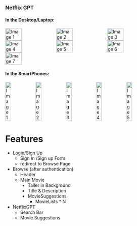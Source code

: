### Netflix GPT

#### In the Desktop/Laptop:
<div style="display: flex; flex-wrap: wrap;">
  <img src="https://github.com/shubhanshurav/Netflix-GPT/assets/87806305/df3b7ff5-adcc-4c46-a3c6-283f201a94f3" style="width: 32%;" alt="Image 1">
  <img src="https://github.com/shubhanshurav/Netflix-GPT/assets/87806305/3d09a3e7-e078-4f0c-a17e-d3cff0f72799" style="width: 32%;" alt="Image 2">
  <img src="https://github.com/shubhanshurav/Netflix-GPT/assets/87806305/335912d5-e704-4807-ab7e-23dbfd7957ed" style="width: 32%;" alt="Image 3">
  <img src="https://github.com/shubhanshurav/Netflix-GPT/assets/87806305/240effe1-2a55-4c89-a5a9-582a0ee86047" style="width: 32%;" alt="Image 4">
  <img src="https://github.com/shubhanshurav/Netflix-GPT/assets/87806305/8861533b-b5c4-482a-ab89-75cf4cdbe32d" style="width: 32%;" alt="Image 5">
  <img src="https://github.com/shubhanshurav/Netflix-GPT/assets/87806305/6c2b9ee5-4072-4025-8f57-b82cefff8ace" style="width: 32%;" alt="Image 6">
  <img src="https://github.com/shubhanshurav/Netflix-GPT/assets/87806305/69248c64-dd98-403c-976b-36c25b773d97" style="width: 32%;" alt="Image 7">
</div>

#### In the SmartPhones:
<div style="display: flex; flex-wrap: wrap;">
  <img src="https://github.com/shubhanshurav/Netflix-GPT/assets/87806305/c8fb3192-5ada-4577-911b-08c3a294567f" style="width: 19%;" alt="Image 1">
  <img src="https://github.com/shubhanshurav/Netflix-GPT/assets/87806305/a6a19ceb-2e10-447f-86f1-1aee9b2f4611" style="width: 19%;" alt="Image 2">
  <img src="https://github.com/shubhanshurav/Netflix-GPT/assets/87806305/a493bcea-0de7-4d77-8727-267b134aa1c9" style="width: 19%;" alt="Image 3">
  <img src="https://github.com/shubhanshurav/Netflix-GPT/assets/87806305/b53c5f67-99ea-45e2-92ae-69791ecef11b" style="width: 19%;" alt="Image 4">
  <img src="https://github.com/shubhanshurav/Netflix-GPT/assets/87806305/78344ba9-566a-430e-abae-cfebfb582366" style="width: 19%;" alt="Image 5">
</div>




<!-- 
- Create React App
- Configured TailwindCSS 
- Header
- Routing of App
- Login Form
- Sign up Form
- Form Validation
- useRef Hook
- Firebase Setup
- Deploying our app to production
- Create SignUp User Account
- Implement Sign In user Api
- Created Redux Store with userSlice
- Implemented Sign out 
- Update Profile
- BugFix: Sign up user displayName and profile picture update
- BugFix: if the user is not logged in Redirect /browse to Login Page and vice-versa
- Unsubscibed to the onAuthStateChanged callback
- Add hardcoded values to the constants file
- Regiter TMDB API & create an app & get access token
- Get Data from TMDB now playing movies list API
- Custom Hook for Now Playing Movies
- Create movieSlice
- Update Store with movies Data
- Planning for MainContauiner & secondary container
- Fetch Data for Trailer Video
- Update Store with Trailer Video Data
- Embedded the Yotube video and make it autoplay and mute
- Tailwind Classes to make Main Container look awesome
- Build Secondary Component
- Build Movie List
- build Movie Card
- TMDB Image CDN URL
- Made the Browsre page amazing with Tailwind CSS
- usePopularMovies Custom hook
- GPT Search Page
- GPT Search Bar
- (BONUS) Multi-language Feature in our App)
- Get Open AI Api Key 
- Gpt Search API Call
- fetched gptMoviesSuggestions from TMDB
- created gptSlice added data
- Resused Movie List component to make movie suggestion container
- Memoization
- Added .env file
- Adding .env file to gitignore
- Made our Site Responsive -->

# Features
- Login/Sign Up
    - Sign In /Sign up Form
    - redirect to Browse Page
- Browse (after authentication)
    - Header
    - Main Movie
        - Tailer in Background
        - Title & Description
        - MovieSuggestions
            - MovieLists * N 
- NetflixGPT
    - Search Bar
    - Movie Suggestions



<!-- ### Project Setup
- Before starting the project please add .env file and add TMDB and OPENAI KEY into it. -->
